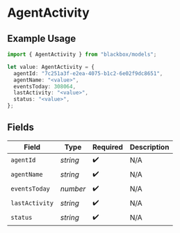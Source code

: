 # AgentActivity

## Example Usage

```typescript
import { AgentActivity } from "blackbox/models";

let value: AgentActivity = {
  agentId: "7c251a3f-e2ea-4075-b1c2-6e02f9dc8651",
  agentName: "<value>",
  eventsToday: 308064,
  lastActivity: "<value>",
  status: "<value>",
};
```

## Fields

| Field              | Type               | Required           | Description        |
| ------------------ | ------------------ | ------------------ | ------------------ |
| `agentId`          | *string*           | :heavy_check_mark: | N/A                |
| `agentName`        | *string*           | :heavy_check_mark: | N/A                |
| `eventsToday`      | *number*           | :heavy_check_mark: | N/A                |
| `lastActivity`     | *string*           | :heavy_check_mark: | N/A                |
| `status`           | *string*           | :heavy_check_mark: | N/A                |